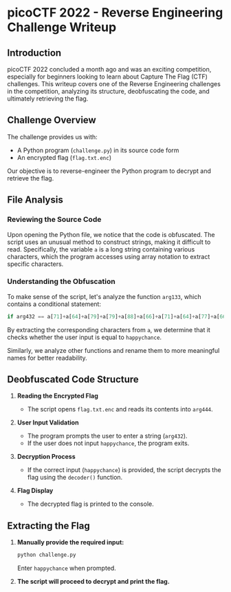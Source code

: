 # picoCTF 2022 - Reverse Engineering Challenge Writeup

## Introduction

picoCTF 2022 concluded a month ago and was an exciting competition, especially for beginners looking to learn about Capture The Flag (CTF) challenges. This writeup covers one of the Reverse Engineering challenges in the competition, analyzing its structure, deobfuscating the code, and ultimately retrieving the flag.

## Challenge Overview

The challenge provides us with:
- A Python program (`challenge.py`) in its source code form
- An encrypted flag (`flag.txt.enc`)

Our objective is to reverse-engineer the Python program to decrypt and retrieve the flag.

## File Analysis

### Reviewing the Source Code

Upon opening the Python file, we notice that the code is obfuscated. The script uses an unusual method to construct strings, making it difficult to read. Specifically, the variable `a` is a long string containing various characters, which the program accesses using array notation to extract specific characters.

### Understanding the Obfuscation

To make sense of the script, let's analyze the function `arg133`, which contains a conditional statement:

```python
if arg432 == a[71]+a[64]+a[79]+a[79]+a[88]+a[66]+a[71]+a[64]+a[77]+a[66]+a[68]:
```

By extracting the corresponding characters from `a`, we determine that it checks whether the user input is equal to `happychance`.

Similarly, we analyze other functions and rename them to more meaningful names for better readability.

## Deobfuscated Code Structure

1. **Reading the Encrypted Flag**
   - The script opens `flag.txt.enc` and reads its contents into `arg444`.

2. **User Input Validation**
   - The program prompts the user to enter a string (`arg432`).
   - If the user does not input `happychance`, the program exits.

3. **Decryption Process**
   - If the correct input (`happychance`) is provided, the script decrypts the flag using the `decoder()` function.

4. **Flag Display**
   - The decrypted flag is printed to the console.

## Extracting the Flag

1. **Manually provide the required input:**
   ```sh
   python challenge.py
   ```
   Enter `happychance` when prompted.

2. **The script will proceed to decrypt and print the flag.**

